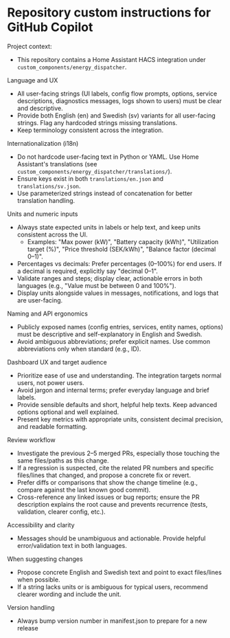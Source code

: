 # Repository custom instructions for GitHub Copilot

Project context:
- This repository contains a Home Assistant HACS integration under `custom_components/energy_dispatcher`.

Language and UX
- All user-facing strings (UI labels, config flow prompts, options, service descriptions, diagnostics messages, logs shown to users) must be clear and descriptive.
- Provide both English (en) and Swedish (sv) variants for all user-facing strings. Flag any hardcoded strings missing translations.
- Keep terminology consistent across the integration.

Internationalization (i18n)
- Do not hardcode user-facing text in Python or YAML. Use Home Assistant's translations (see `custom_components/energy_dispatcher/translations/`).
- Ensure keys exist in both `translations/en.json` and `translations/sv.json`.
- Use parameterized strings instead of concatenation for better translation handling.

Units and numeric inputs
- Always state expected units in labels or help text, and keep units consistent across the UI.
  - Examples: "Max power (kW)", "Battery capacity (kWh)", "Utilization target (%)", "Price threshold (SEK/kWh)", "Balance factor (decimal 0–1)".
- Percentages vs decimals: Prefer percentages (0–100%) for end users. If a decimal is required, explicitly say "decimal 0–1".
- Validate ranges and steps; display clear, actionable errors in both languages (e.g., "Value must be between 0 and 100%").
- Display units alongside values in messages, notifications, and logs that are user-facing.

Naming and API ergonomics
- Publicly exposed names (config entries, services, entity names, options) must be descriptive and self-explanatory in English and Swedish.
- Avoid ambiguous abbreviations; prefer explicit names. Use common abbreviations only when standard (e.g., ID).

Dashboard UX and target audience
- Prioritize ease of use and understanding. The integration targets normal users, not power users.
- Avoid jargon and internal terms; prefer everyday language and brief labels.
- Provide sensible defaults and short, helpful help texts. Keep advanced options optional and well explained.
- Present key metrics with appropriate units, consistent decimal precision, and readable formatting.

Review workflow
- Investigate the previous 2–5 merged PRs, especially those touching the same files/paths as this change.
- If a regression is suspected, cite the related PR numbers and specific files/lines that changed, and propose a concrete fix or revert.
- Prefer diffs or comparisons that show the change timeline (e.g., compare against the last known good commit).
- Cross-reference any linked issues or bug reports; ensure the PR description explains the root cause and prevents recurrence (tests, validation, clearer config, etc.).

Accessibility and clarity
- Messages should be unambiguous and actionable. Provide helpful error/validation text in both languages.

When suggesting changes
- Propose concrete English and Swedish text and point to exact files/lines when possible.
- If a string lacks units or is ambiguous for typical users, recommend clearer wording and include the unit.

Version handling
- Always bump version number in manifest.json to prepare for a new release
